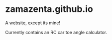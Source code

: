 # zamazenta.github.io
A website, except its mine!

Currently contains an RC car toe angle calculator.
